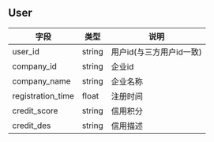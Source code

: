 ## User

|字段|类型|说明|
|---|---|---|
|user_id|string|用户id(与三方用户id一致)|
|company_id|string|企业id|
|company_name|string|企业名称|
|registration_time|float|注册时间|
|credit_score|string|信用积分|
|credit_des|string|信用描述|


